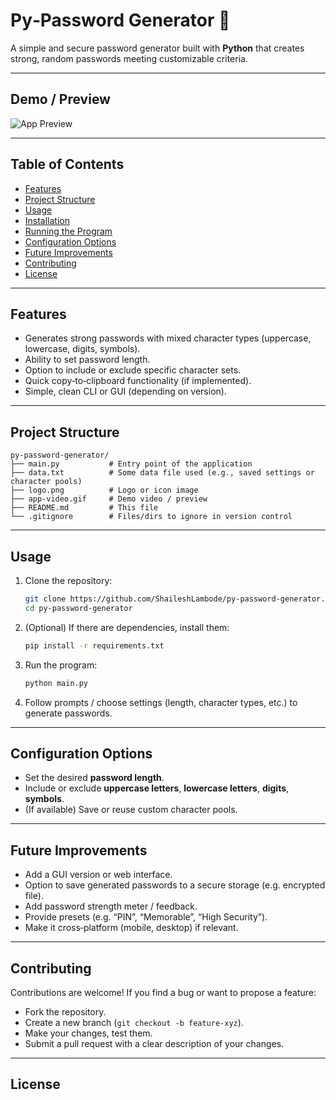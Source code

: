 # Py‑Password Generator 🔐

A simple and secure password generator built with **Python** that creates strong, random passwords meeting customizable criteria.

---

## Demo / Preview

![App Preview](app-video.gif)

---

## Table of Contents

- [Features](#features)  
- [Project Structure](#project-structure)  
- [Usage](#usage)  
- [Installation](#installation)  
- [Running the Program](#running-the-program)  
- [Configuration Options](#configuration-options)  
- [Future Improvements](#future-improvements)  
- [Contributing](#contributing)  
- [License](#license)  

---

## Features

- Generates strong passwords with mixed character types (uppercase, lowercase, digits, symbols).  
- Ability to set password length.  
- Option to include or exclude specific character sets.  
- Quick copy‑to‑clipboard functionality (if implemented).  
- Simple, clean CLI or GUI (depending on version).  

---

## Project Structure

```
py-password-generator/
├── main.py           # Entry point of the application  
├── data.txt          # Some data file used (e.g., saved settings or character pools)  
├── logo.png          # Logo or icon image  
├── app-video.gif     # Demo video / preview  
├── README.md         # This file  
└── .gitignore        # Files/dirs to ignore in version control
```

---

## Usage

1. Clone the repository:  
   ```bash
   git clone https://github.com/ShaileshLambode/py-password-generator.git
   cd py-password-generator
   ```

2. (Optional) If there are dependencies, install them:  
   ```bash
   pip install -r requirements.txt
   ```

3. Run the program:  
   ```bash
   python main.py
   ```

4. Follow prompts / choose settings (length, character types, etc.) to generate passwords.

---

## Configuration Options

- Set the desired **password length**.  
- Include or exclude **uppercase letters**, **lowercase letters**, **digits**, **symbols**.  
- (If available) Save or reuse custom character pools.  

---

## Future Improvements

- Add a GUI version or web interface.  
- Option to save generated passwords to a secure storage (e.g. encrypted file).  
- Add password strength meter / feedback.  
- Provide presets (e.g. “PIN”, “Memorable”, “High Security”).  
- Make it cross‑platform (mobile, desktop) if relevant.  

---

## Contributing

Contributions are welcome! If you find a bug or want to propose a feature:

- Fork the repository.  
- Create a new branch (`git checkout -b feature‑xyz`).  
- Make your changes, test them.  
- Submit a pull request with a clear description of your changes.  

---

## License

